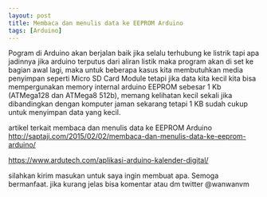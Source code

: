 ```yaml
---
layout: post
title: Membaca dan menulis data ke EEPROM Arduino
tags: [Arduino]
---
```


Pogram di Arduino akan berjalan baik jika selalu terhubung ke listrik tapi apa jadinnya jika arduino terputus dari aliran listik maka program akan di set ke bagian awal lagi, maka untuk beberapa kasus kita membutuhkan media penyimpan seperti Micro SD Card Module tetapi jika data kita kecil kita bisa mempergunakan memory internal arduino EEPROM sebesar 1 Kb (ATMega128 dan ATMega8 512b), memang kelihatan kecil sekali jika dibandingkan dengan komputer jaman sekarang tetapi 1 KB sudah cukup untuk menyimpan data yang kecil.

<script src="https://gist.github.com/wanwanvm/06237b1df600a4e536606d4c140e56a1.js"></script>

artikel terkait membaca dan menulis data ke EEPROM Arduino <a href="http://saptaji.com/2015/02/02/membaca-dan-menulis-data-ke-eeprom-arduino/">http://saptaji.com/2015/02/02/membaca-dan-menulis-data-ke-eeprom-arduino/</a>

<a href="https://www.ardutech.com/aplikasi-arduino-kalender-digital/">https://www.ardutech.com/aplikasi-arduino-kalender-digital/</a>

silahkan kirim masukan untuk saya ingin membuat apa. Semoga bermanfaat.
jika kurang jelas bisa komentar atau dm twitter @wanwanvm

